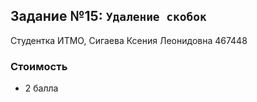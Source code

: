 ## Задание №15: `Удаление скобок`
Студентка ИТМО, Сигаева Ксения Леонидовна 467448

### Стоимость
- 2 балла
